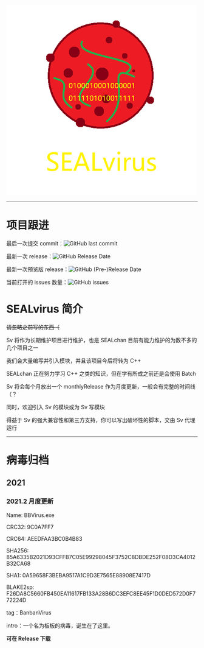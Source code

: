 ![SEALvirus](README.assets/SEALvirus.png)

-----

# 项目跟进

最后一次提交 commit：![GitHub last commit](https://img.shields.io/github/last-commit/SEALchanPS/SEALvirus)

最新一次 release：![GitHub Release Date](https://img.shields.io/github/release-date/SEALchanPS/SEALvirus)

最新一次预览版 release：![GitHub (Pre-)Release Date](https://img.shields.io/github/release-date-pre/SEALchanPS/SEALvirus)

当前打开的 issues 数量：![GitHub issues](https://img.shields.io/github/issues/SEALchanPS/SEALvirus)

# SEALvirus 简介

~~请忽略之前写的东西（~~

Sv 将作为长期维护项目进行维护，也是 SEALchan 目前有能力维护的为数不多的几个项目之一

我们会大量编写并引入模块，并且该项目今后将转为 C++

SEALchan 正在努力学习 C++ 之类的知识，但在学有所成之前还是会使用 Batch

Sv 将会每个月放出一个 monthlyRelease 作为月度更新，一般会有完整的时间线（？

同时，欢迎引入 Sv 的模块或为 Sv 写模块

得益于 Sv 的强大兼容性和第三方支持，你可以写出破坏性的脚本，交由 Sv 代理运行

----

# 病毒归档

## 2021

### 2021.2 月度更新

Name: BBVirus.exe

CRC32: 9C0A7FF7

CRC64: AEEDFAA3BC0B4B83

SHA256: 85A6335B2021D93CFFB7C05E99298045F3752C8DBDE252F08D3CA4012B32CA68

SHA1: 0A59658F3BEBA9517A1C9D3E7565E88908E7417D

BLAKE2sp: F26DA8C5660FB450EA11617FB133A28B6DC3EFC8EE45F1D0DED572D0F772224D

tag：BanbanVirus

intro：一个名为板板的病毒，诞生在了这里。

**可在 Release 下载**


